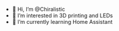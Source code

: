 - 👋 Hi, I’m @Chiralistic
- 👀 I’m interested in 3D printing and LEDs
- 🌱 I’m currently learning Home Assistant


<!---
chiralistic/chiralistic is a ✨ special ✨ repository because its `README.md` (this file) appears on your GitHub profile.
You can click the Preview link to take a look at your changes.
--->
